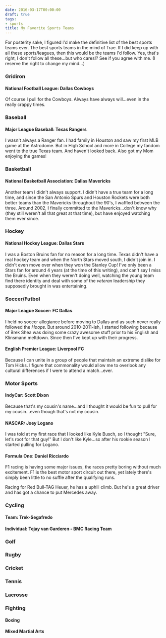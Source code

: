 ```yaml
---
date: 2016-03-17T00:00:00
draft: true
tags:
- sports
title: My Favorite Sports Teams
---
```



For posterity sake, I figured I'd make the definitive list of the best sports teams ever.  The best sports teams in the mind of Trae.  If I did keep up with all these sports/leagues, then this would be the teams I'd follow.  Yes, that's right, I don't follow all these...but who cares!?  See if you agree with me.  (I reserve the right to change my mind...)

### Gridiron

#### National Football League: Dallas Cowboys

Of course I pull for the Cowboys.  Always have always will...even in the really crappy times.

### Baseball

#### Major League Baseball: Texas Rangers

I wasn't always a Ranger fan.  I had family in Houston and saw my first MLB game at the Astrodome.  But in High School and more in College my fandom went to the true Texas team.  And haven't looked back.  Also got my Mom enjoying the games!

### Basketball

#### National Basketball Association: Dallas Mavericks

Another team I didn't always support.  I didn't have a true team for a long time, and since the San Antonio Spurs and Houston Rockets were both better teams than the Mavericks throughout the 90's, I waffled between the three.  Around 2002, I finally committed to the Mavericks...don't know why (they still weren't all that great at that time), but have enjoyed watching them ever since.

### Hockey

#### National Hockey League: Dallas Stars

I was a Boston Bruins fan for no reason for a long time.  Texas didn't have a real hockey team and when the North Stars moved south, I didn't join in.  I didn't even move over when they won the Stanley Cup!  I've only been a Stars fan for around 4 years (at the time of this writing), and can't say I miss the Bruins.  Even when they weren't doing well, watching the young team find there identity and deal with some of the _veteran_ leadership they supposedly brought in was entertaining.

### Soccer/Futbol

#### Major League Soccer: FC Dallas

I held no soccer allegiance before moving to Dallas and as such never really followed the _Hoops_.  But around 2010-2011-ish, I started following because of Brek Shea was doing some crazy awesome stuff prior to his English and Klinsmann meltdown.  Since then I've kept up with their progress.

#### English Premier League: Liverpool FC

Because I can unite in a group of people that maintain an extreme dislike for Tom Hicks.  I figure that commonality would allow me to overlook any cultural differences if I were to attend a match...ever.

### Motor Sports

#### IndyCar: Scott Dixon

Because that's my cousin's name...and I thought it would be fun to pull for my cousin...even though that's not my cousin.

#### NASCAR: Joey Logano

I was told at my first race that I looked like Kyle Busch, so I thought "Sure, let's root for that guy!"  But I don't like Kyle...so after his rookie season I started pulling for Logano.

#### Formula One: Daniel Ricciardo

F1 racing is having some major issues, the races pretty boring without much excitement.  F1 is the best motor sport circuit out there, yet lately there's simply been little to no suffle after the qualifying runs.  

Racing for Red Bull-TAG Heuer, he has a uphill climb.  But he's a great driver and has got a chance to put Mercedes away.  

### Cycling

#### Team: Trek-Segafredo

#### Individual: Tejay van Garderen - BMC Racing Team

### Golf

### Rugby

### Cricket

### Tennis

### Lacrosse

### Fighting

#### Boxing

#### Mixed Martial Arts
